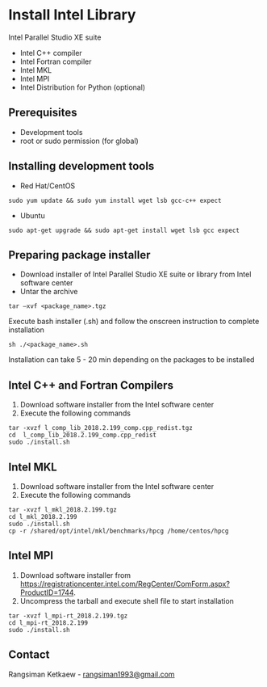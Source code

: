 # Install Intel Library

Intel Parallel Studio XE suite
- Intel C++ compiler
- Intel Fortran compiler
- Intel MKL
- Intel MPI
- Intel Distribution for Python (optional)

## Prerequisites

- Development tools
- root or sudo permission (for global)

## Installing development tools

- Red Hat/CentOS

```
sudo yum update && sudo yum install wget lsb gcc-c++ expect
```

- Ubuntu

```
sudo apt-get upgrade && sudo apt-get install wget lsb gcc expect
```

## Preparing package installer

- Download installer of Intel Parallel Studio XE suite or library from Intel software center
- Untar the archive

```
tar –xvf <package_name>.tgz
```

Execute bash installer (.sh) and follow the onscreen instruction to complete installation 

```
sh ./<package_name>.sh
```

Installation can take 5 - 20 min depending on the packages to be installed

## Intel C++ and Fortran Compilers

1. Download software installer from the Intel software center
2. Execute the following commands

```
tar -xvzf l_comp_lib_2018.2.199_comp.cpp_redist.tgz
cd  l_comp_lib_2018.2.199_comp.cpp_redist
sudo ./install.sh
```

## Intel MKL

1. Download software installer from the Intel software center
2. Execute the following commands

```
tar -xvzf l_mkl_2018.2.199.tgz
cd l_mkl_2018.2.199
sudo ./install.sh
cp -r /shared/opt/intel/mkl/benchmarks/hpcg /home/centos/hpcg
```

## Intel MPI

1. Download software installer from https://registrationcenter.intel.com/RegCenter/ComForm.aspx?ProductID=1744.
2. Uncompress the tarball and execute shell file to start installation

```
tar -xvzf l_mpi-rt_2018.2.199.tgz
cd l_mpi-rt_2018.2.199
sudo ./install.sh
```

## Contact

Rangsiman Ketkaew - rangsiman1993@gmail.com
